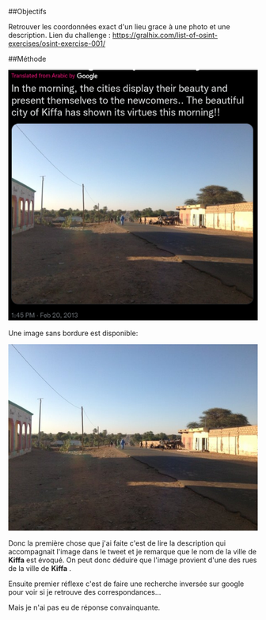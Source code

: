 ##Objectifs

Retrouver les coordonnées exact d'un lieu grace à une photo et une description.
Lien du challenge : https://gralhix.com/list-of-osint-exercises/osint-exercise-001/

##Méthode

![Kiffa](https://github.com/rozzario/Sofia-Santos-Osint-Chal-Solutions/blob/main/Exercice%20OSINT%20%23001/osintexercise001.png)

Une image sans bordure est disponible: 

![Kiffa](https://github.com/rozzario/Sofia-Santos-Osint-Chal-Solutions/blob/main/Exercice%20OSINT%20%23001/osint-exercise-001-big-picture.jpeg)

Donc la première chose que j'ai faite c'est de lire la description qui accompagnait l'image dans le tweet et je remarque que le nom de la ville de **Kiffa** est évoqué. On peut donc déduire que l'image provient d'une des rues de la ville de **Kiffa** .

Ensuite premier réflexe c'est de faire une recherche inversée sur google pour voir si je retrouve des correspondances...

Mais je n'ai pas eu de réponse convainquante.
